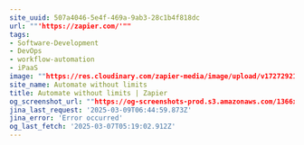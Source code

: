 ```yaml
---
site_uuid: 507a4046-5e4f-469a-9ab3-28c1b4f818dc
url: ""'https://zapier.com/'""
tags:
- Software-Development
- DevOps
- workflow-automation
- iPaaS
image: ""https://res.cloudinary.com/zapier-media/image/upload/v1727292196/Homepage%20%E2%80%94%20Sept%202024/og-hp-sept_vp4sy3.png""
site_name: Automate without limits
title: Automate without limits | Zapier
og_screenshot_url: ""https://og-screenshots-prod.s3.amazonaws.com/1366x768/80/false/1ac2e617ebbc05ad032583bbb8dde7022d9ed6ecf594c0493ae4edb3996dd4d6.jpeg""
jina_last_request: '2025-03-09T06:44:59.873Z'
jina_error: 'Error occurred'
og_last_fetch: '2025-03-07T05:19:02.912Z'
---
```


